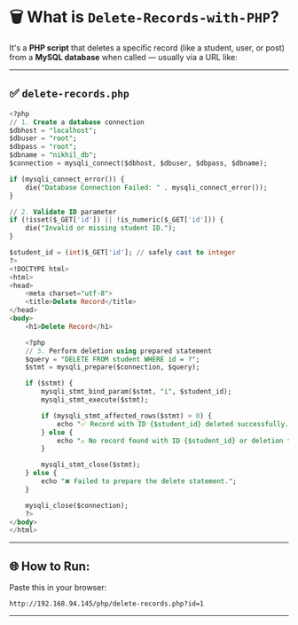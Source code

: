 
# 🗑️ **What is `Delete-Records-with-PHP`?**

It's a **PHP script** that deletes a specific record (like a student, user, or post) from a **MySQL database** when called — usually via a URL like:

---
 
## ✅ `delete-records.php`

```sql
<?php
// 1. Create a database connection
$dbhost = "localhost";
$dbuser = "root";
$dbpass = "root";
$dbname = "nikhil_db";
$connection = mysqli_connect($dbhost, $dbuser, $dbpass, $dbname);

if (mysqli_connect_error()) {
    die("Database Connection Failed: " . mysqli_connect_error());
}

// 2. Validate ID parameter
if (!isset($_GET['id']) || !is_numeric($_GET['id'])) {
    die("Invalid or missing student ID.");
}

$student_id = (int)$_GET['id']; // safely cast to integer
?>
<!DOCTYPE html>
<html>
<head>
    <meta charset="utf-8">
    <title>Delete Record</title>
</head>
<body>
    <h1>Delete Record</h1>

    <?php
    // 3. Perform deletion using prepared statement
    $query = "DELETE FROM student WHERE id = ?";
    $stmt = mysqli_prepare($connection, $query);

    if ($stmt) {
        mysqli_stmt_bind_param($stmt, "i", $student_id);
        mysqli_stmt_execute($stmt);

        if (mysqli_stmt_affected_rows($stmt) > 0) {
            echo "✅ Record with ID {$student_id} deleted successfully.";
        } else {
            echo "⚠️ No record found with ID {$student_id} or deletion failed.";
        }

        mysqli_stmt_close($stmt);
    } else {
        echo "❌ Failed to prepare the delete statement.";
    }

    mysqli_close($connection);
    ?>
</body>
</html>
```

---

## 🌐 **How to Run:**

Paste this in your browser:

```url
http://192.168.94.145/php/delete-records.php?id=1
```
---

